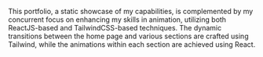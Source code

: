 This portfolio, a static showcase of my capabilities, is complemented by my concurrent focus on enhancing my skills in animation, utilizing both ReactJS-based and TailwindCSS-based techniques. The dynamic transitions between the home page and various sections are crafted using Tailwind, while the animations within each section are achieved using React. 
